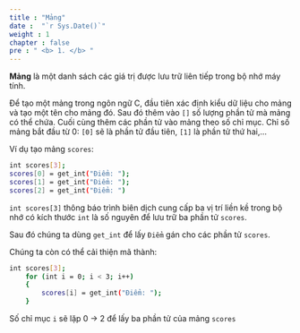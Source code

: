 ```yaml
---
title : "Mảng"
date :  "`r Sys.Date()`" 
weight : 1 
chapter : false
pre : " <b> 1. </b> "
---
```

**Mảng** là một danh sách các giá trị được lưu trữ liên tiếp trong bộ nhớ máy tính.

Để tạo một mảng trong ngôn ngữ C, đầu tiên xác định kiểu dữ liệu cho mảng và tạo một tên cho mảng đó. Sau đó thêm vào `[]` số lượng phần tử mà mảng có thể chứa. Cuối cùng thêm các phần tử vào mảng theo số chỉ mục. Chỉ số mảng bắt đầu từ 0: `[0]` sẽ là phần tử đầu tiên, `[1]` là phần tử thứ hai,...

Ví dụ tạo mảng `scores`: 

```bash
int scores[3];
scores[0] = get_int("Điểm: ");
scores[1] = get_int("Điểm: ");
scores[2] = get_int("Điểm: ")
```

`int scores[3]` thông báo trình biên dịch cung cấp ba vị trí liền kề trong bộ nhớ có kích thước `int` là số nguyên để lưu trữ ba phần tử `scores`.

Sau đó chúng ta dùng `get_int` để lấy `Điểm` gán cho các phần tử `scores`.

Chúng ta còn có thể cải thiện mã thành:

```bash
int scores[3];
    for (int i = 0; i < 3; i++)
    {
        scores[i] = get_int("Điểm: ");
    }
```

Số chỉ mục `i` sẽ lặp 0 → 2 để lấy ba phần tử của mảng `scores`
